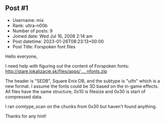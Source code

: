 ## Post #1
- Username: mix
- Rank: ultra-n00b
- Number of posts: 9
- Joined date: Wed Jul 16, 2008 2:14 am
- Post datetime: 2023-01-26T08:23:13+00:00
- Post Title: Forspoken font files

Hello everyone,

I need help with figuring out the content of Forspoken fonts: [http://stare.lokalizacie.sk/files/apps/ ... nfonts.zip](http://stare.lokalizacie.sk/files/apps/forspokenfonts.zip)

The header is "SEDB", Square Enix DB, and the subtype is "uifn" which is a new format. I assume the fonts could be 3D based on the in-game effects. All files have the same structure, 0x10 is filesize and 0x30 is start of compressed data.

I ran comtype_scan on the chunks from 0x30 but haven't found anything.

Thanks for any hint!
